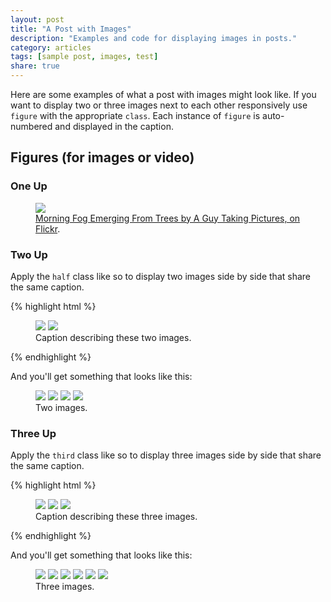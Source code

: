 ```yaml
---
layout: post
title: "A Post with Images"
description: "Examples and code for displaying images in posts."
category: articles
tags: [sample post, images, test]
share: true
---
```


Here are some examples of what a post with images might look like. If you want to display two or three images next to each other responsively use `figure` with the appropriate `class`. Each instance of `figure` is auto-numbered and displayed in the caption.

## Figures (for images or video)

### One Up

<figure>
	<a href="http://farm9.staticflickr.com/8426/7758832526_cc8f681e48_b.jpg"><img src="http://farm9.staticflickr.com/8426/7758832526_cc8f681e48_c.jpg"></a>
	<figcaption><a href="http://www.flickr.com/photos/80901381@N04/7758832526/" title="Morning Fog Emerging From Trees by A Guy Taking Pictures, on Flickr">Morning Fog Emerging From Trees by A Guy Taking Pictures, on Flickr</a>.</figcaption>
</figure>

### Two Up

Apply the `half` class like so to display two images side by side that share the same caption.

{% highlight html %}
<figure class="half">
	<img src="/images/image-filename-1.jpg">
	<img src="/images/image-filename-2.jpg">
	<figcaption>Caption describing these two images.</figcaption>
</figure>
{% endhighlight %}

And you'll get something that looks like this:

<figure class="half">
	<a href="http://placehold.it/1200x600.jpg"><img src="http://placehold.it/600x300.jpg"></a>
	<a href="http://placehold.it/1200x600.jpg"><img src="http://placehold.it/600x300.jpg"></a>
	<img src="http://placehold.it/600x300.jpg">
	<img src="http://placehold.it/600x300.jpg">
	<figcaption>Two images.</figcaption>
</figure>

### Three Up

Apply the `third` class like so to display three images side by side that share the same caption.

{% highlight html %}
<figure class="third">
	<a href="http://placehold.it/1200x600.jpg"><img src="http://placehold.it/600x300.jpg"></a>
	<a href="http://placehold.it/1200x600.jpg"><img src="http://placehold.it/600x300.jpg"></a>
	<a href="http://placehold.it/1200x600.jpg"><img src="http://placehold.it/600x300.jpg"></a>
	<figcaption>Caption describing these three images.</figcaption>
</figure>
{% endhighlight %}

And you'll get something that looks like this:

<figure class="third">
	<a href="http://placehold.it/1200x600.jpg"><img src="http://placehold.it/600x300.jpg"></a>
	<a href="http://placehold.it/1200x600.jpg"><img src="http://placehold.it/600x300.jpg"></a>
	<a href="http://placehold.it/1200x600.jpg"><img src="http://placehold.it/600x300.jpg"></a>
	<a href="http://placehold.it/1200x600.jpg"><img src="http://placehold.it/600x300.jpg"></a>
	<a href="http://placehold.it/1200x600.jpg"><img src="http://placehold.it/600x300.jpg"></a>
	<a href="http://placehold.it/1200x600.jpg"><img src="http://placehold.it/600x300.jpg"></a>
	<figcaption>Three images.</figcaption>
</figure>